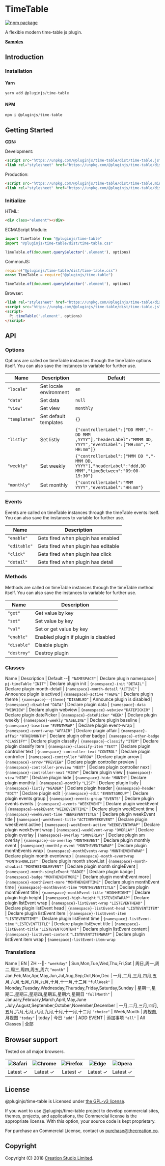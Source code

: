 # TimeTable

[![npm package](https://img.shields.io/npm/v/@pluginjs/time-table.svg)](https://www.npmjs.com/package/@pluginjs/time-table)

A flexible modern time-table js plugin.

**[Samples](https://codesandbox.io/s/github/pluginjs/pluginjs/tree/master/modules/timeTable/samples)**

## Introduction

### Installation

#### Yarn

```javascript
yarn add @pluginjs/time-table
```

#### NPM

```javascript
npm i @pluginjs/time-table
```

## Getting Started

**CDN:**

Development:

```html
<script src="https://unpkg.com/@pluginjs/time-table/dist/time-table.js"></script>
<link rel="stylesheet" href="https://unpkg.com/@pluginjs/time-table/dist/time-table.css">
```

Production:

```html
<script src="https://unpkg.com/@pluginjs/time-table/dist/time-table.min.js"></script>
<link rel="stylesheet" href="https://unpkg.com/@pluginjs/time-table/dist/time-table.min.css">
```

### Initialize

HTML:

```html
<div class="element"></div>
```

ECMAScript Module:

```javascript
import TimeTable from "@pluginjs/time-table"
import "@pluginjs/time-table/dist/time-table.css"

TimeTable.of(document.querySelector('.element'), options)
```

CommonJS:

```javascript
require("@pluginjs/time-table/dist/time-table.css")
const TimeTable = require("@pluginjs/time-table")

TimeTable.of(document.querySelector('.element'), options)
```

Browser:

```html
<link rel="stylesheet" href="https://unpkg.com/@pluginjs/time-table/dist/time-table.css">
<script src="https://unpkg.com/@pluginjs/time-table/dist/time-table.js"></script>
<script>
  Pj.timeTable('.element', options)
</script>
```

## API

### Options

Options are called on timeTable instances through the timeTable options itself.
You can also save the instances to variable for further use.

Name | Description | Default
--|--|--
`"locale"` | Set locale environment | `en`
`"data"` | Set data | `null`
`"view"` | Set view | `monthly`
`"templates"` | Set default templates | `{}`
`"listly"` | Set listly | `{"controllerLabel":["DD MMM","- DD MMM ,YYYY"],"headerLabel":"MMMM DD, YYYY","eventLabel":["HH:mm","-HH:mm"]}`
`"weekly"` | Set weekly | `{"controllerLabel":["MMM DD ","- MMM DD, YYYY"],"headerLabel":"ddd,DD MMM","timeBetween":"09:00-19:30"}`
`"monthly"` | Set monthly | `{"controllerLabel":"MMM YYYY","eventLabel":"HH:mm"}`

### Events

Events are called on timeTable instances through the timeTable events itself.
You can also save the instances to variable for further use.

Name | Description
--|--
`"enable"` | Gets fired when plugin has enabled
`"editable"` | Gets fired when plugin has editable
`"click"` | Gets fired when plugin has click
`"detail"` | Gets fired when plugin has detail

### Methods

Methods are called on timeTable instances through the timeTable method itself.
You can also save the instances to variable for further use.

Name | Description
--|--
`"get"` | Get value by key
`"set"` | Set value by key
`"val"` | Set or get value by key
`"enable"` | Enabled plugin if plugin is disabled
`"disable"` | Disable plugin
`"destroy"` | Destroy plugin

### Classes

Name | Description | Default
--||
`"NAMESPACE"` | Declare plugin namespace | `pj-timeTable`
`"INIT"` | Declare plugin init | `{namespace}-init`
`"DETAIL"` | Declare plugin month-detail | `{namespace}-month-detail`
`"ACTIVE"` | Announce plugin is actived | `{namespace}-active`
`"THEME"` | Declare plugin theme | `{namespace}--{theme}`
`"DISABLED"` | Announce plugin is disabled | `{namespace}-disabled`
`"DATA"` | Declare plugin data | `{namespace}-data`
`"WEBVIEW"` | Declare plugin webview | `{namespace}-webview`
`"DATEPICKER"` | Declare plugin datePicker | `{namespace}-datePicker`
`"WEEK"` | Declare plugin weekly | `{namespace}-weekly`
`"BASELINE"` | Declare plugin baseline | `{namespace}-baseline`
`"EVENTWRAP"` | Declare plugin event-wrap | `{namespace}-event-wrap`
`"AFFAIR"` | Declare plugin affair | `{namespace}-affair`
`"OTHERMONTH"` | Declare plugin other badge | `{namespace}-other-badge`
`"CLASSIFY"` | Declare plugin classify | `{namespace}-classify`
`"ITEM"` | Declare plugin classify item | `{namespace}-classify-item`
`"TEXT"` | Declare plugin controller text | `{namespace}-controller-text`
`"CONTROL"` | Declare plugin controller | `{namespace}-controller`
`"ARROW"` | Declare plugin arrow | `{namespace}-arrow`
`"PREVIEW"` | Declare plugin controller preview | `{namespace}-controller-preview`
`"NEXT"` | Declare plugin controller next | `{namespace}-controller-next`
`"VIEW"` | Declare plugin view | `{namespace}-view`
`"HIDE"` | Declare plugin hide | `{namespace}-hide`
`"MONTH"` | Declare plugin monthly | `{namespace}-monthly`
`"LIST"` | Declare plugin listly | `{namespace}-listly`
`"HEADER"` | Declare plugin header | `{namespace}-header`
`"EDIT"` | Declare plugin edit | `{namespace}-edit`
`"EVENTSGROUP"` | Declare plugin events group | `{namespace}-events-group`
`"EVENTS"` | Declare plugin events events | `{namespace}-events`
`"WEEKEVENT"` | Declare plugin weekEvent | `{namespace}-weekEvent`
`"WEEKEVENTTIME"` | Declare plugin weekEvent time | `{namespace}-weekEvent-time`
`"WEEKEVENTTITLE"` | Declare plugin weekEvent title | `{namespace}-weekEvent-title`
`"ACTIVEWEEKEVENT"` | Declare plugin weekEvent active | `{namespace}-weekEvent-active`
`"WEEKEVENTWRAP"` | Declare plugin weekEvent wrap | `{namespace}-weekEvent-wrap`
`"OVERLAY"` | Declare plugin overlay | `{namespace}-overlay`
`"SMOVERLAY"` | Declare plugin sm overlay | `{namespace}-sm-overlay`
`"MONTHEVENT"` | Declare plugin monthly event | `{namespace}-monthly-event`
`"MONTHEVENTSWRAP"` | Declare plugin monthEvents wrap | `{namespace}-monthEvents-wrap`
`"MONTHEVENTWRAP"` | Declare plugin month eventwrap | `{namespace}-month-eventwrap`
`"MONTHSHOWLIST"` | Declare plugin month showList | `{namespace}-month-showList`
`"MONTHSINGLEEVENT"` | Declare plugin month singleEvent | `{namespace}-month-singleEvent`
`"BADGE"` | Declare plugin badge | `{namespace}-badge`
`"MONTHEVENTMORE"` | Declare plugin monthEvent more | `{namespace}-monthEvent-more`
`"MONTHEVENTTIME"` | Declare plugin monthEvent time | `{namespace}-monthEvent-time`
`"MONTHEVENTTITLE"` | Declare plugin monthEvent title | `{namespace}-monthEvent-title`
`"HIGHHEIGHT"` | Declare plugin high height | `{namespace}-high-height`
`"LISTEVENTWRAP"` | Declare plugin listEvent wrap | `{namespace}-listEvent-wrap`
`"LISTEVENTHEAD"` | Declare plugin listEvent head | `{namespace}-listEvent-head`
`"LISTEVENTITEM"` | Declare plugin listEvent item | `{namespace}-listEvent-item`
`"LISTEVENTTIME"` | Declare plugin listEvent time | `{namespace}-listEvent-time`
`"LISTEVENTTITLE"` | Declare plugin listEvent title | `{namespace}-listEvent-title`
`"LISTEVENTCONTENT"` | Declare plugin listEvent content | `{namespace}-listEvent-content`
`"LISTEVENTITEMWRAP"` | Declare plugin listEvent item wrap | `{namespace}-listEvent-item-wrap`

### Translations

Name | EN | ZH
--||-
`"weekday"` | Sun,Mon,Tue,Wed,Thu,Fri,Sat | 周日,周一,周二,周三,周四,周五,周六
`"month"` | Jan,Feb,Mar,Apr,May,Jun,Jul,Aug,Sep,Oct,Nov,Dec | 一月,二月,三月,四月,五月,六月,七月,八月,九月,十月,十一月,十二月
`"fullWeek"` | Monday,Tuesday,Wednesday,Thursday,Friday,Saturday,Sunday | 星期一,星期二,星期三,星期四,星期五,星期六,星期日
`"fullMonth"` | January,February,March,April,May,June ,July,August,September,October,November,December | 一月,二月,三月,四月,五月,六月,七月,八月,九月,十月,十一月,十二月
`"choice"` | Week,Month | 周视图,月视图
`"today"` | today | 今日
`"add"` | ADD EVENT | 添加事项
`"all"` | All Classes | 全部

## Browser support

Tested on all major browsers.

| <img src="https://raw.githubusercontent.com/alrra/browser-logos/master/src/safari/safari_32x32.png" alt="Safari"> | <img src="https://raw.githubusercontent.com/alrra/browser-logos/master/src/chrome/chrome_32x32.png" alt="Chrome"> | <img src="https://raw.githubusercontent.com/alrra/browser-logos/master/src/firefox/firefox_32x32.png" alt="Firefox"> | <img src="https://raw.githubusercontent.com/alrra/browser-logos/master/src/edge/edge_32x32.png" alt="Edge"> | <img src="https://raw.githubusercontent.com/alrra/browser-logos/master/src/opera/opera_32x32.png" alt="Opera"> |
|:--:|:--:|:--:|:--:|:--:|
| Latest ✓ | Latest ✓ | Latest ✓ | Latest ✓ | Latest ✓ |

## License

@pluginjs/time-table is Licensed under [the GPL-v3 license](LICENSE).

If you want to use @pluginjs/time-table project to develop commercial sites, themes, projects, and applications, the Commercial license is the appropriate license. With this option, your source code is kept proprietary.

For purchase an Commercial License, contact us purchase@thecreation.co.

## Copyright

Copyright (C) 2018 [Creation Studio Limited](creationstudio.com).